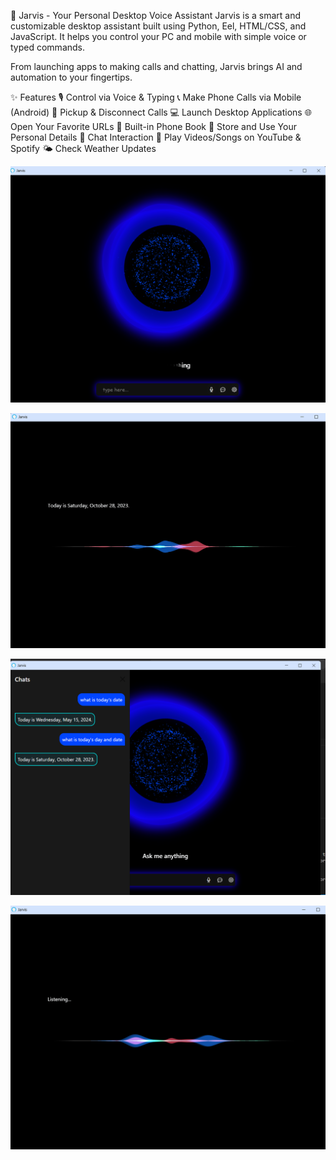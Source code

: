 🤖 Jarvis - Your Personal Desktop Voice Assistant
Jarvis is a smart and customizable desktop assistant built using Python, Eel, HTML/CSS, and JavaScript. It helps you control your PC and mobile with simple voice or typed commands.

From launching apps to making calls and chatting, Jarvis brings AI and automation to your fingertips.

✨ Features
🎙️ Control via Voice & Typing
📞 Make Phone Calls via Mobile (Android)
📲 Pickup & Disconnect Calls
💻 Launch Desktop Applications
🌐 Open Your Favorite URLs
📔 Built-in Phone Book
🙋 Store and Use Your Personal Details
🤖 Chat Interaction
🎵 Play Videos/Songs on YouTube & Spotify
🌤️ Check Weather Updates

![Screenshot 1](https://github.com/rohit543215/jarvis/blob/master/Screenshot%202025-09-18%20201006.png)


![Screenshot 2](https://github.com/rohit543215/jarvis/blob/master/Screenshot%202025-09-18%20201052.png)


![Screenshot 3](https://github.com/rohit543215/jarvis/blob/master/Screenshot%202025-09-18%20201111.png)


![Screenshot 4](https://github.com/rohit543215/jarvis/blob/master/Screenshot%202025-09-18%20201122.png)




